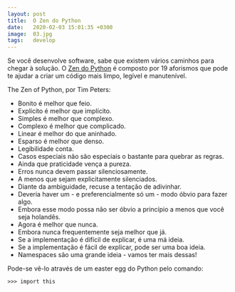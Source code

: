 ```yaml
---
layout: post
title:  O Zen do Python
date:   2020-02-03 15:01:35 +0300
image:  03.jpg
tags:   develop
---
```


Se você desenvolve software, sabe que existem vários caminhos para chegar à solução. O [Zen do Python](https://www.python.org/dev/peps/pep-0020/) é composto por 19 aforismos que pode te ajudar a criar um código mais limpo, legível e manutenível.

The Zen of Python, por Tim Peters:

- Bonito é melhor que feio.
- Explícito é melhor que implícito.
- Simples é melhor que complexo.
- Complexo é melhor que complicado.
- Linear é melhor do que aninhado.
- Esparso é melhor que denso.
- Legibilidade conta.
- Casos especiais não são especiais o bastante para quebrar as regras.
- Ainda que praticidade vença a pureza.
- Erros nunca devem passar silenciosamente.
- A menos que sejam explicitamente silenciados.
- Diante da ambiguidade, recuse a tentação de adivinhar.
- Deveria haver um - e preferencialmente só um - modo óbvio para fazer algo.
- Embora esse modo possa não ser óbvio a princípio a menos que você seja holandês.
- Agora é melhor que nunca.
- Embora nunca frequentemente seja melhor que já.
- Se a implementação é difícil de explicar, é uma má ideia.
- Se a implementação é fácil de explicar, pode ser uma boa ideia.
- Namespaces são uma grande ideia - vamos ter mais dessas!

Pode-se vê-lo através de um easter egg do Python pelo comando:

```
>>> import this
```
